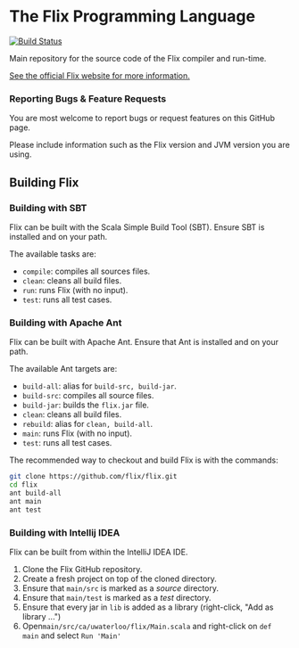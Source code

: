 # The Flix Programming Language

[![Build Status](https://travis-ci.org/flix/flix.svg?branch=master)](https://travis-ci.org/flix/flix)

Main repository for the source code of the Flix compiler and run-time.

[See the official Flix website for more information.](https://flix.github.io/)

### Reporting Bugs & Feature Requests

You are most welcome to report bugs or request features on this GitHub page.

Please include information such as the Flix version and JVM version you are using.

## Building Flix

### Building with SBT

Flix can be built with the Scala Simple Build Tool (SBT). Ensure SBT is installed and on your path.

The available tasks are:

- `compile`: compiles all sources files.
- `clean`: cleans all build files.
- `run`: runs Flix (with no input).
- `test`: runs all test cases.

### Building with Apache Ant

Flix can be built with Apache Ant. Ensure that Ant is installed and on your path.

The available Ant targets are:

- `build-all`: alias for `build-src, build-jar`.
- `build-src`: compiles all source files.
- `build-jar`: builds the `flix.jar` file.
- `clean`: cleans all build files.
- `rebuild`: alias for `clean, build-all`.
- `main`: runs Flix (with no input).
- `test`: runs all test cases.

The recommended way to checkout and build Flix is with the commands:

```bash
git clone https://github.com/flix/flix.git
cd flix
ant build-all
ant main
ant test
```

### Building with Intellij IDEA

Flix can be built from within the IntelliJ IDEA IDE.

1. Clone the Flix GitHub repository.
2. Create a fresh project on top of the cloned directory.
3. Ensure that `main/src` is marked as a *source* directory.
4. Ensure that `main/test` is marked as a *test* directory.
5. Ensure that every jar in `lib` is added as a library (right-click, "Add as library ...")
6. Open`main/src/ca/uwaterloo/flix/Main.scala` and right-click on `def main` and select `Run 'Main'`
